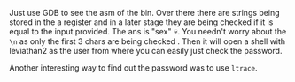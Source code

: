 Just use GDB to see the asm of the bin. Over there there are
strings being stored in the a register and in a later stage 
they are being checked if it is equal to the input provided.
The ans is "sex" 💀. You needn't worry about the `\n` as only
the first 3 chars are being checked . Then it will open a
shell with leviathan2 as the user from where you can easily
just check the password.

Another interesting way to find out the password was to use
`ltrace`.
